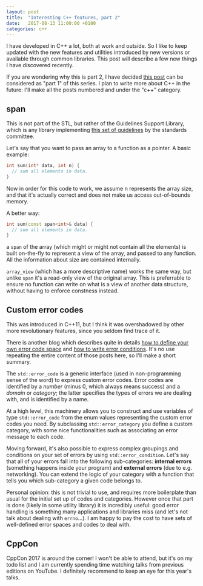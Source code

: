 ```yaml
---
layout: post
title:  "Interesting C++ features, part 2"
date:   2017-08-13 11:00:00 +0100
categories: c++
---
```


I have developed in C++ a lot, both at work and outside. So I like to keep updated with the new features and utilities introduced by
new versions or available through common libraries. This post will describe a few new things I have discovered recently.

If you are wondering why this is part 2, I have decided [this post](https://shainer.github.io/c++/opensource/2016/11/13/cpp-errors.html) can be
considered as "part 1" of this series. I plan to write more about C++ in the future: I'll make all the posts numbered and under the
"c++" category.

## span

This is not part of the STL, but rather of the Guidelines Support Library, which is any library implementing [this set of guidelines](
https://github.com/isocpp/CppCoreGuidelines/blob/master/CppCoreGuidelines.md) by the standards committee.

Let's say that you want to pass an array to a function as a pointer. A basic example:

```cpp
int sum(int* data, int n) {
  // sum all elements in data.
}
```

Now in order for this code to work, we assume n represents the array size, and that it's
actually correct and does not make us access out-of-bounds memory.

A better way:

```cpp
int sum(const span<int>& data) {
  // sum all elements in data.
}
```

a ```span``` of the array (which might or might not contain all the elements) is built on-the-fly to
represent a view of the array, and passed to any function. All the information about size are contained
internally.

```array_view``` (which has a more descriptive name) works the same way, but unlike ```span``` it's a read-only
view of the original array. This is preferrable to ensure no function can write on what is a view of another
data structure, without having to enforce constness instead.

## Custom error codes

This was introduced in C++11, but I think it was overshadowed by other more revolutionary features, since you seldom find
trace of it.

There is another blog which describes quite in details [how to define your own error code space](https://akrzemi1.wordpress.com/2017/07/12/your-own-error-code/) and [how to write error conditions](https://akrzemi1.wordpress.com/2017/08/12/your-own-error-condition/). It's no use repeating
the entire content of those posts here, so I'll make a short summary.

The ```std::error_code``` is a generic interface (used in non-programming sense of the word) to express custom
error codes. Error codes are identified by a _number_ (minus 0, which always means success) and a _domain_ or _category_; the
latter specifies the types of errors we are dealing with, and is identified by a name.

At a high level, this machinery allows you to construct and use variables of type ```std::error_code``` from the enum values representing the
custom error codes you need. By subclassing ```std::error_category``` you define a custom category,
with some nice functionalities such as associating an error message to each code.

Moving forward, it's also possible to express complex groupings and conditions on your set of errors by using ```std::error_condition```.
Let's say that all of your errors fall into the following sub-categories: **internal errors** (something happens inside your program) and
**external errors** (due to e.g. networking). You can extend the logic of your category with a function that tells you which sub-category
a given code belongs to.

Personal opinion: this is not trivial to use, and requires more boilerplate than usual for the initial set up of codes and categories.
However once that part is done (likely in some utility library) it is incredibly useful: good error handling is
something many applications and libraries miss (and let's not talk about dealing with ``errno``...). I am happy to pay the cost to
have sets of well-defined error spaces and codes to deal with.

## CppCon

CppCon 2017 is around the corner! I won't be able to attend, but it's on my todo list and I am currently spending time watching
talks from previous editions on YouTube. I definitely recommend to keep an eye for this year's talks.
